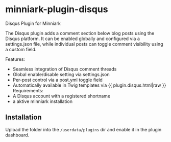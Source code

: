 # minniark-plugin-disqus
Disqus Plugin for Minniark

The Disqus plugin adds a comment section below blog posts using the Disqus platform. It can be enabled globally and configured via a settings.json file, while individual posts can toggle comment visibility using a custom field.

Features:
* Seamless integration of Disqus comment threads
* Global enable/disable setting via settings.json
* Per-post control via a post.yml toggle field
* Automatically available in Twig templates via {{ plugin.disqus.html|raw }}
Requirements:
* A Disqus account with a registered shortname
* a aktive minniark installation

## Installation

Upload the folder into the `/userdata/plugins` dir and enable it in the plugin dashboard.
